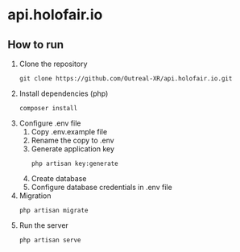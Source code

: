# api.holofair.io

## How to run

1. Clone the repository
    ```
    git clone https://github.com/Outreal-XR/api.holofair.io.git
    ```
2. Install dependencies (php)
    ```
    composer install
    ```
3. Configure .env file
    1. Copy .env.example file
    2. Rename the copy to .env
    3. Generate application key
        ```
        php artisan key:generate
        ```
    4. Create database
    5. Configure database credentials in .env file
4. Migration
    ```
    php artisan migrate
    ```
5. Run the server
    ```
    php artisan serve
    ```
